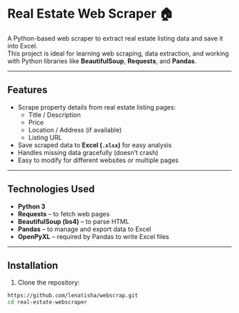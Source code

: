 # Real Estate Web Scraper 🏠

A Python-based web scraper to extract real estate listing data and save it into Excel.  
This project is ideal for learning web scraping, data extraction, and working with Python libraries like **BeautifulSoup**, **Requests**, and **Pandas**.

---

## Features

- Scrape property details from real estate listing pages:
  - Title / Description
  - Price
  - Location / Address (if available)
  - Listing URL
- Save scraped data to **Excel (`.xlsx`)** for easy analysis
- Handles missing data gracefully (doesn’t crash)
- Easy to modify for different websites or multiple pages

---

## Technologies Used

- **Python 3**  
- **Requests** – to fetch web pages  
- **BeautifulSoup (bs4)** – to parse HTML  
- **Pandas** – to manage and export data to Excel  
- **OpenPyXL** – required by Pandas to write Excel files

---

## Installation

1. Clone the repository:
```bash
https://github.com/lenatisha/webscrap.git
cd real-estate-webscraper
